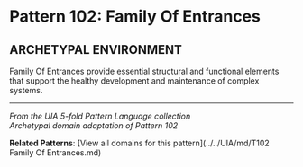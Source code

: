 # Pattern 102: Family Of Entrances

## ARCHETYPAL ENVIRONMENT

Family Of Entrances provide essential structural and functional elements that support the healthy development and maintenance of complex systems.

---

*From the UIA 5-fold Pattern Language collection*  
*Archetypal domain adaptation of Pattern 102*

**Related Patterns**: [View all domains for this pattern](../../UIA/md/T102 Family Of Entrances.md)